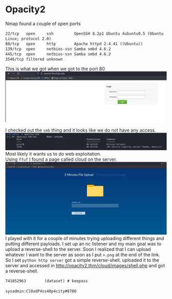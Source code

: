 # Opacity2

Nmap found a couple of open ports<br>
```
22/tcp   open     ssh         OpenSSH 8.2p1 Ubuntu 4ubuntu0.5 (Ubuntu Linux; protocol 2.0)
80/tcp   open     http        Apache httpd 2.4.41 ((Ubuntu))
139/tcp  open     netbios-ssn Samba smbd 4.6.2
445/tcp  open     netbios-ssn Samba smbd 4.6.2
3546/tcp filtered unknown
```

This is what we got when we got to the port 80<br>
![port 80](./imgs/port80.png)<br>

I checked out the `smb` thing and it looks like we do not have any access.<br>
![smb](./imgs/smb.png)<br>
Most likely it wants us to do web exploitation.<br>
Using `ffuf` I found a page called cloud on the server.<br>
![cloud](./imgs/cloud.png)<br>
I played with it for a couple of minutes trying uploading different things and putting different payloads. I set up an nc listener and my main goal was to upload a reverse-shell to the server. Soon I realized that I can upload whatever I want to the server as soon as I put `>.png` at the end of the link. So I set `python http server` got a simple reverse-shell, uploaded it to the server and accessed in http://opacity2.thm/cloud/images/shell.php and got a reverse-shell.

```
741852963        (dataset) # keepass

sysadmin:Cl0udP4ss40p4city#8700
```
